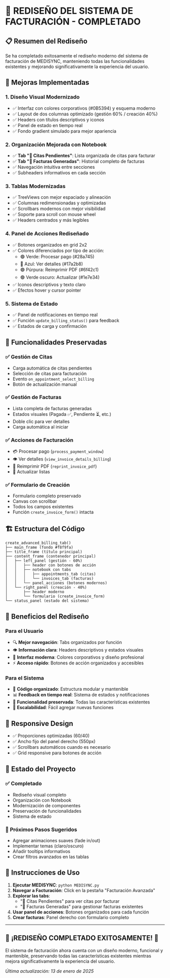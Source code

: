 # 🎨 REDISEÑO DEL SISTEMA DE FACTURACIÓN - COMPLETADO

## 📋 Resumen del Rediseño

Se ha completado exitosamente el rediseño moderno del sistema de facturación de MEDISYNC, manteniendo todas las funcionalidades existentes y mejorando significativamente la experiencia del usuario.

## 🔧 Mejoras Implementadas

### 1. **Diseño Visual Modernizado**
- ✅ Interfaz con colores corporativos (#0B5394) y esquema moderno
- ✅ Layout de dos columnas optimizado (gestión 60% / creación 40%)
- ✅ Headers con títulos descriptivos y iconos
- ✅ Panel de estado en tiempo real
- ✅ Fondo gradient simulado para mejor apariencia

### 2. **Organización Mejorada con Notebook**
- ✅ **Tab "📅 Citas Pendientes"**: Lista organizada de citas para facturar
- ✅ **Tab "📄 Facturas Generadas"**: Historial completo de facturas
- ✅ Navegación intuitiva entre secciones
- ✅ Subheaders informativos en cada sección

### 3. **Tablas Modernizadas**
- ✅ TreeViews con mejor espaciado y alineación
- ✅ Columnas redimensionadas y optimizadas
- ✅ Scrollbars modernos con mejor visibilidad
- ✅ Soporte para scroll con mouse wheel
- ✅ Headers centrados y más legibles

### 4. **Panel de Acciones Rediseñado**
- ✅ Botones organizados en grid 2x2
- ✅ Colores diferenciados por tipo de acción:
  - 🟢 Verde: Procesar pago (#28a745)
  - 🔵 Azul: Ver detalles (#17a2b8)
  - 🟣 Púrpura: Reimprimir PDF (#6f42c1)
  - 🟢 Verde oscuro: Actualizar (#1e7e34)
- ✅ Iconos descriptivos y texto claro
- ✅ Efectos hover y cursor pointer

### 5. **Sistema de Estado**
- ✅ Panel de notificaciones en tiempo real
- ✅ Función `update_billing_status()` para feedback
- ✅ Estados de carga y confirmación

## 🔄 Funcionalidades Preservadas

### ✅ **Gestión de Citas**
- Carga automática de citas pendientes
- Selección de citas para facturación
- Evento `on_appointment_select_billing`
- Botón de actualización manual

### ✅ **Gestión de Facturas**
- Lista completa de facturas generadas
- Estados visuales (Pagada ✅, Pendiente ⏳, etc.)
- Doble clic para ver detalles
- Carga automática al iniciar

### ✅ **Acciones de Facturación**
- 💳 Procesar pago (`process_payment_window`)
- 👁️ Ver detalles (`view_invoice_details_billing`)
- 📄 Reimprimir PDF (`reprint_invoice_pdf`)
- 🔄 Actualizar listas

### ✅ **Formulario de Creación**
- Formulario completo preservado
- Canvas con scrollbar
- Todos los campos existentes
- Función `create_invoice_form()` intacta

## 🏗️ Estructura del Código

```
create_advanced_billing_tab()
├── main_frame (fondo #f8f9fa)
├── title_frame (título principal)
├── content_frame (contenedor principal)
│   ├── left_panel (gestión - 60%)
│   │   ├── header con botones de acción
│   │   ├── notebook con tabs
│   │   │   ├── appointments_tab (citas)
│   │   │   └── invoices_tab (facturas)
│   │   └── panel_acciones (botones modernos)
│   └── right_panel (creación - 40%)
│       ├── header moderno
│       └── formulario (create_invoice_form)
└── status_panel (estado del sistema)
```

## 🎯 Beneficios del Rediseño

### **Para el Usuario**
- 🔍 **Mejor navegación**: Tabs organizados por función
- 👁️ **Información clara**: Headers descriptivos y estados visuales
- 🎨 **Interfaz moderna**: Colores corporativos y diseño profesional
- ⚡ **Acceso rápido**: Botones de acción organizados y accesibles

### **Para el Sistema**
- 🔧 **Código organizado**: Estructura modular y mantenible
- 📊 **Feedback en tiempo real**: Sistema de estados y notificaciones
- 🔄 **Funcionalidad preservada**: Todas las características existentes
- 🎯 **Escalabilidad**: Fácil agregar nuevas funciones

## 📱 Responsive Design

- ✅ Proporciones optimizadas (60/40)
- ✅ Ancho fijo del panel derecho (550px)
- ✅ Scrollbars automáticos cuando es necesario
- ✅ Grid responsive para botones de acción

## 🔮 Estado del Proyecto

### ✅ **Completado**
- Rediseño visual completo
- Organización con Notebook
- Modernización de componentes
- Preservación de funcionalidades
- Sistema de estado

### 🎯 **Próximos Pasos Sugeridos**
- Agregar animaciones suaves (fade in/out)
- Implementar temas (claro/oscuro)
- Añadir tooltips informativos
- Crear filtros avanzados en las tablas

## 🚀 Instrucciones de Uso

1. **Ejecutar MEDISYNC**: `python MEDISYNC.py`
2. **Navegar a Facturación**: Click en la pestaña "Facturación Avanzada"
3. **Explorar las tabs**: 
   - "📅 Citas Pendientes" para ver citas por facturar
   - "📄 Facturas Generadas" para gestionar facturas existentes
4. **Usar panel de acciones**: Botones organizados para cada función
5. **Crear facturas**: Panel derecho con formulario completo

---

## 🎊 **¡REDISEÑO COMPLETADO EXITOSAMENTE!** 🎊

El sistema de facturación ahora cuenta con un diseño moderno, funcional y mantenible, preservando todas las características existentes mientras mejora significativamente la experiencia del usuario.

*Última actualización: 13 de enero de 2025*
